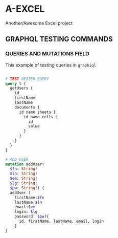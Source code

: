 # A-EXCEL

Another/Awesome Excel project

## GRAPHQL TESTING COMMANDS

### QUERIES AND MUTATIONS FIELD

This example of testing queries in `graphiql`

``` graphql

# TEST NESTED QUERY
query t {
  getUsers {
    id
    firstName
    lastName
    documents {
      id name sheets {
        id name cells { 
          id
          value
        }
      }
    }
  }
}

# ADD USER
mutation addUser(
  $fn: String!
  $ln: String!
  $em: String!
  $lg: String!
  $pw: String!) {
  addUser (
    firstName:$fn
    lastName:$ln
    email:$em
    login: $lg
    password: $pw){
      id, firstName, lastName, email, login
    }
}
```
